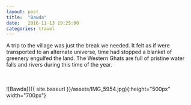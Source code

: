 ```yaml
---
layout: post
title:  "Bawda"
date:   2016-11-13 19:25:00
categories: travel
---
```

A trip to the village was just the break we needed. It felt as if were transported to an alternate universe, time had stopped a blanket of greenery engulfed the land. The Western Ghats are full of pristine water falls and rivers during this time of the year.

<br><br>
![Bawda]({{ site.baseurl }}/assets/IMG_5954.jpg){:height="500px" width="700px"}
<br>

<div id='map' style='width: 725px; height: 400px;'></div>

<script>
var mymap = L.map('map').setView([16.5627878, 73.8017372], 8);

L.tileLayer('https://api.tiles.mapbox.com/v4/{id}/{z}/{x}/{y}.png?access_token={accessToken}', {
    attribution: 'Map data &copy; <a href="http://openstreetmap.org">OpenStreetMap</a> contributors, <a href="http://creativecommons.org/licenses/by-sa/2.0/">CC-BY-SA</a>, Imagery © <a href="http://mapbox.com">Mapbox</a>',
    maxZoom: 18,
    id: 'mapbox.outdoors',
    accessToken: 'pk.eyJ1IjoiemFwYXRhIiwiYSI6ImNpejQ2NmZrbzA0a3MzM280Zm40MjNlamcifQ.F1fnWKHio8oHmzw59V6qgw'
}).addTo(mymap);

var marker = L.marker([16.5627878, 73.8017372]).addTo(mymap);
marker.bindPopup("Bhui Bawda");
</script>